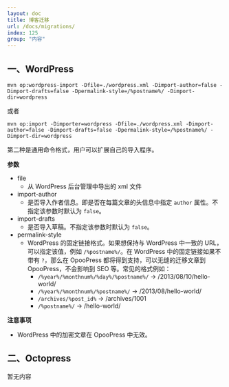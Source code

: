 ```yaml
---
layout: doc
title: 博客迁移
url: /docs/migrations/
index: 125
group: "内容"
---
```


## 一、WordPress
```
mvn op:wordpress-import -Dfile=./wordpress.xml -Dimport-author=false -Dimport-drafts=false -Dpermalink-style=/%postname%/ -Dimport-dir=wordpress
```
或者
```
mvn op:import -Dimporter=wordpress -Dfile=./wordpress.xml -Dimport-author=false -Dimport-drafts=false -Dpermalink-style=/%postname%/ -Dimport-dir=wordpress
```
第二种是通用命令格式，用户可以扩展自己的导入程序。


**参数**
- file 
	- 从 WordPress 后台管理中导出的 xml 文件
- import-author
	- 是否导入作者信息。即是否在每篇文章的头信息中指定 `author` 属性。不指定该参数时默认为 `false`。
- import-drafts
	- 是否导入草稿。不指定该参数时默认为 `false`。
- permalink-style
	- WordPress 的固定链接格式。如果想保持与 WordPress 中一致的 URL，可以指定该值，例如 `/%postname%/`。在 WordPress 中的固定链接如果不带有 `?`，那么在 OpooPress 都将得到支持，可以无缝的迁移文章到 OpooPress，不会影响到 SEO 等。常见的格式例如：
		- `/%year%/%monthnum%/%day%/%postname%/`  -> /2013/08/10/hello-world/
		- `/%year%/%monthnum%/%postname%/`  -> /2013/08/hello-world/
		- `/archives/%post_id%` -> /archives/1001
		- `/%postname%/` -> /hello-world/


**注意事项**
- WordPress 中的加密文章在 OpooPress 中无效。

## 二、Octopress
暂无内容

